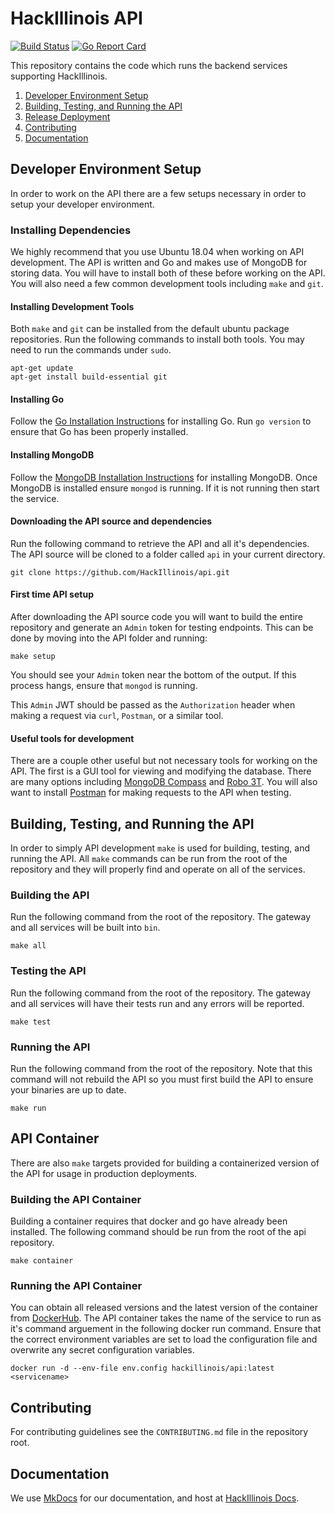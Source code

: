 # HackIllinois API
[![Build Status](https://github.com/hackillinois/api/workflows/CI/badge.svg)](https://github.com/HackIllinois/api/actions)
[![Go Report Card](https://goreportcard.com/badge/github.com/HackIllinois/api)](https://goreportcard.com/report/github.com/HackIllinois/api)

This repository contains the code which runs the backend services supporting HackIllinois.

1. [Developer Environment Setup](#developer-environment-setup)
2. [Building, Testing, and Running the API](#building-testing-and-running-the-api)
3. [Release Deployment](#release-deployment)
4. [Contributing](#contributing)
5. [Documentation](#documentation)

## Developer Environment Setup
In order to work on the API there are a few setups necessary in order to setup your developer environment.

### Installing Dependencies
We highly recommend that you use Ubuntu 18.04 when working on API development. The API is written and Go and makes use of MongoDB for storing data. You will have to install both of these before working on the API. You will also need a few common development tools including `make` and `git`.

#### Installing Development Tools
Both `make` and `git` can be installed from the default ubuntu package repositories. Run the following commands to install both tools. You may need to run the commands under `sudo`.
```
apt-get update
apt-get install build-essential git
```

#### Installing Go
Follow the [Go Installation Instructions](https://golang.org/doc/install#install) for installing Go. Run `go version` to ensure that Go has been properly installed.

#### Installing MongoDB
Follow the [MongoDB Installation Instructions](https://docs.mongodb.com/manual/installation/#mongodb-community-edition) for installing MongoDB. Once MongoDB is installed ensure `mongod` is running. If it is not running then start the service.

#### Downloading the API source and dependencies
Run the following command to retrieve the API and all it's dependencies. The API source will be cloned to a folder called `api` in your current directory.
```
git clone https://github.com/HackIllinois/api.git
```

#### First time API setup
After downloading the API source code you will want to build the entire repository and generate an `Admin` token for testing endpoints. This can be done by moving into the API folder and running:
```
make setup
```
You should see your `Admin` token near the bottom of the output. If this process hangs, ensure that `mongod` is running.

This `Admin` JWT should be passed as the `Authorization` header when making a request via `curl`, `Postman`, or a similar tool.

#### Useful tools for development
There are a couple other useful but not necessary tools for working on the API. The first is a GUI tool for viewing and modifying the database. There are many options including [MongoDB Compass](https://www.mongodb.com/products/compass) and [Robo 3T](https://robomongo.org/). You will also want to install [Postman](https://www.getpostman.com/) for making requests to the API when testing.

## Building, Testing, and Running the API
In order to simply API development `make` is used for building, testing, and running the API. All `make` commands can be run from the root of the repository and they will properly find and operate on all of the services.

### Building the API
Run the following command from the root of the repository. The gateway and all services will be built into `bin`.
```
make all
```

### Testing the API
Run the following command from the root of the repository. The gateway and all services will have their tests run and any errors will be reported.
```
make test
```

### Running the API
Run the following command from the root of the repository. Note that this command will not rebuild the API so you must first build the API to ensure your binaries are up to date.
```
make run
```

## API Container
There are also `make` targets provided for building a containerized version of the API for usage in production deployments.

### Building the API Container
Building a container requires that docker and go have already been installed. The following command should be run from the root of the api repository.
```
make container
```

### Running the API Container
You can obtain all released versions and the latest version of the container from [DockerHub](https://hub.docker.com/r/hackillinois/api). The API container takes the name of the service to run as it's command arguement in the following docker run command. Ensure that the correct environment variables are set to load the configuration file and overwrite any secret configuration variables.
```
docker run -d --env-file env.config hackillinois/api:latest <servicename>
```

## Contributing
For contributing guidelines see the `CONTRIBUTING.md` file in the repository root.

## Documentation
We use [MkDocs](https://www.mkdocs.org/) for our documentation, and host at [HackIllinois Docs](https://docs.hackillinois.org/).
